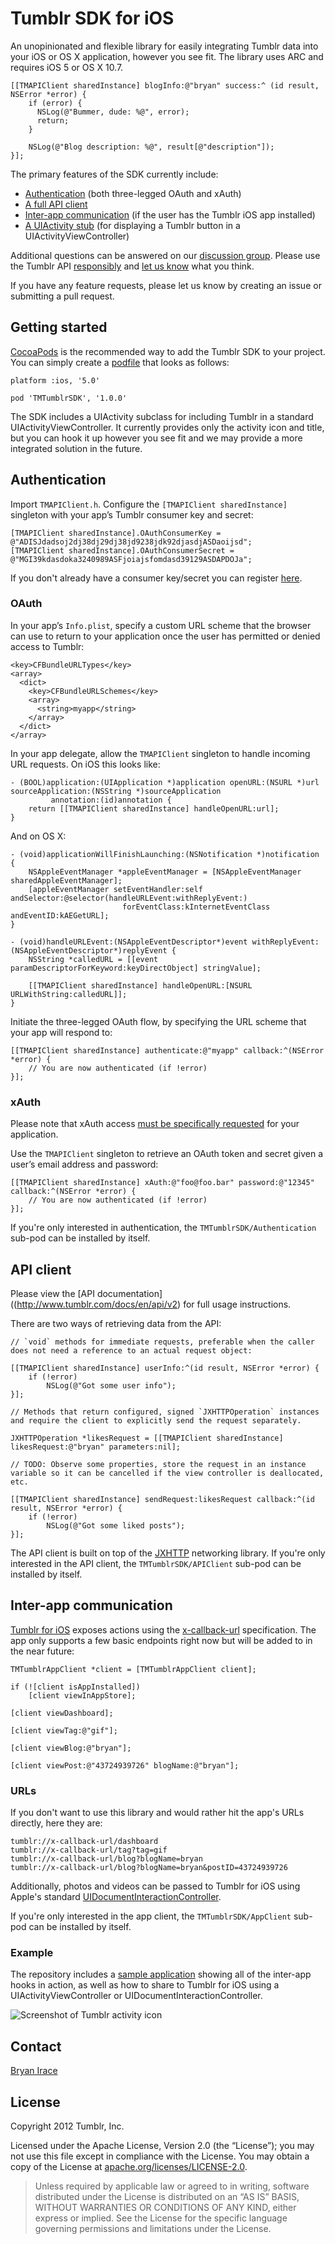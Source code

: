 # Tumblr SDK for iOS

An unopinionated and flexible library for easily integrating Tumblr data into your iOS or OS X application, however you see fit. The library uses ARC and requires iOS 5 or OS X 10.7.

    [[TMAPIClient sharedInstance] blogInfo:@"bryan" success:^ (id result, NSError *error) {
        if (error) {
          NSLog(@"Bummer, dude: %@", error);
          return;
        }

        NSLog(@"Blog description: %@", result[@"description"]);
    }];

The primary features of the SDK currently include:

* [Authentication](#authentication) (both three-legged OAuth and xAuth)
* [A full API client](#api-client)
* [Inter-app communication](#inter-app-communication) (if the user has the Tumblr iOS app installed)
* [A UIActivity stub](https://github.com/tumblr/TMTumblrSDK/blob/master/TMTumblrSDK/TMTumblrActivity.h) (for displaying a Tumblr button in a UIActivityViewController)

Additional questions can be answered on our [discussion group](https://groups.google.com/group/tumblr-api/). Please use the Tumblr API [responsibly](http://www.tumblr.com/docs/en/api_agreement) and [let us know](mailto:api@tumblr.com) what you think.

If you have any feature requests, please let us know by creating an issue or submitting a pull request.

## Getting started

[CocoaPods](http://cocoapods.org) is the recommended way to add the Tumblr SDK to your project. You can simply create a [podfile](https://github.com/CocoaPods/CocoaPods/wiki/A-Podfile) that looks as follows:

    platform :ios, '5.0'

    pod 'TMTumblrSDK', '1.0.0'

The SDK includes a UIActivity subclass for including Tumblr in a standard UIActivityViewController. It currently provides only the activity icon and title, but you can hook it up however you see fit and we may provide a more integrated solution in the future.

## Authentication

Import `TMAPIClient.h`. Configure the `[TMAPIClient sharedInstance]` singleton with your app’s Tumblr consumer key and secret:

    [TMAPIClient sharedInstance].OAuthConsumerKey = @"ADISJdadsoj2dj38dj29dj38jd9238jdk92djasdjASDaoijsd";
    [TMAPIClient sharedInstance].OAuthConsumerSecret = @"MGI39kdasdoka3240989ASFjoiajsfomdasd39129ASDAPDOJa";

If you don't already have a consumer key/secret you can register [here](http://www.tumblr.com/oauth/apps).

### OAuth
In your app’s `Info.plist`, specify a custom URL scheme that the browser can use to return to your application once the user has permitted or denied access to Tumblr:

    <key>CFBundleURLTypes</key>
    <array>
      <dict>
        <key>CFBundleURLSchemes</key>
        <array>
          <string>myapp</string>
        </array>
      </dict>
    </array>

In your app delegate, allow the `TMAPIClient` singleton to handle incoming URL requests. On iOS this looks like: 

    - (BOOL)application:(UIApplication *)application openURL:(NSURL *)url sourceApplication:(NSString *)sourceApplication
             annotation:(id)annotation {
        return [[TMAPIClient sharedInstance] handleOpenURL:url];
    }
    
And on OS X:
    
    - (void)applicationWillFinishLaunching:(NSNotification *)notification {
        NSAppleEventManager *appleEventManager = [NSAppleEventManager sharedAppleEventManager];
        [appleEventManager setEventHandler:self andSelector:@selector(handleURLEvent:withReplyEvent:)
                             forEventClass:kInternetEventClass andEventID:kAEGetURL];
    }

    - (void)handleURLEvent:(NSAppleEventDescriptor*)event withReplyEvent:(NSAppleEventDescriptor*)replyEvent {
        NSString *calledURL = [[event paramDescriptorForKeyword:keyDirectObject] stringValue];

        [[TMAPIClient sharedInstance] handleOpenURL:[NSURL URLWithString:calledURL]];
    }

Initiate the three-legged OAuth flow, by specifying the URL scheme that your app will respond to:

    [[TMAPIClient sharedInstance] authenticate:@"myapp" callback:^(NSError *error) {
        // You are now authenticated (if !error)
    }];

### xAuth
Please note that xAuth access [must be specifically requested](http://www.tumblr.com/oauth/apps) for your application.

Use the `TMAPIClient` singleton to retrieve an OAuth token and secret given a user’s email address and password:

    [[TMAPIClient sharedInstance] xAuth:@"foo@foo.bar" password:@"12345" callback:^(NSError *error) {
        // You are now authenticated (if !error)
    }];

If you're only interested in authentication, the `TMTumblrSDK/Authentication` sub-pod can be installed by itself.

## API client

Please view the [API documentation]((http://www.tumblr.com/docs/en/api/v2) for full usage instructions.

There are two ways of retrieving data from the API:

    // `void` methods for immediate requests, preferable when the caller does not need a reference to an actual request object:

    [[TMAPIClient sharedInstance] userInfo:^(id result, NSError *error) {
        if (!error) 
            NSLog(@"Got some user info");
    }];

    // Methods that return configured, signed `JXHTTPOperation` instances and require the client to explicitly send the request separately.

    JXHTTPOperation *likesRequest = [[TMAPIClient sharedInstance] likesRequest:@"bryan" parameters:nil];

    // TODO: Observe some properties, store the request in an instance variable so it can be cancelled if the view controller is deallocated, etc.

    [[TMAPIClient sharedInstance] sendRequest:likesRequest callback:^(id result, NSError *error) {
        if (!error) 
            NSLog(@"Got some liked posts");
    }];

The API client is built on top of the [JXHTTP](https://github.com/jstn/JXHTTP) networking library. If you're only interested in the API client, the `TMTumblrSDK/APIClient` sub-pod can be installed by itself.

## Inter-app communication

[Tumblr for iOS](https://itunes.apple.com/us/app/tumblr/id305343404?mt=8) exposes actions using the [x-callback-url](http://x-callback-url.com/) specification. The app only supports a few basic endpoints right now but will be added to in the near future:

    TMTumblrAppClient *client = [TMTumblrAppClient client];
    
    if (![client isAppInstalled])
        [client viewInAppStore];

    [client viewDashboard];

    [client viewTag:@"gif"];

    [client viewBlog:@"bryan"];

    [client viewPost:@"43724939726" blogName:@"bryan"];

### URLs

If you don't want to use this library and would rather hit the app's URLs directly, here they are:

    tumblr://x-callback-url/dashboard
    tumblr://x-callback-url/tag?tag=gif
    tumblr://x-callback-url/blog?blogName=bryan
    tumblr://x-callback-url/blog?blogName=bryan&postID=43724939726

Additionally, photos and videos can be passed to Tumblr for iOS using Apple's standard [UIDocumentInteractionController](http://developer.apple.com/library/ios/#documentation/UIKit/Reference/UIDocumentInteractionController_class/Reference/Reference.html).

If you're only interested in the app client, the `TMTumblrSDK/AppClient` sub-pod can be installed by itself.

### Example

The repository includes a [sample application](https://github.com/tumblr/TMTumblrSDK/tree/master/Examples/AppClientExample) showing all of the inter-app hooks in action, as well as how to share to Tumblr for iOS using a UIActivityViewController or UIDocumentInteractionController.

![Screenshot of Tumblr activity icon](https://raw.github.com/tumblr/TMTumblrSDK/master/Examples/AppClientExample/screenshot.png?login=irace&token=09357ae38144aa48767c7b2219f23265)

## Contact

[Bryan Irace](http://github.com/irace)

## License

Copyright 2012 Tumblr, Inc.

Licensed under the Apache License, Version 2.0 (the “License”); you may not use this file except in compliance with the License. You may obtain a copy of the License at [apache.org/licenses/LICENSE-2.0](http://www.apache.org/licenses/LICENSE-2.0).

> Unless required by applicable law or agreed to in writing, software distributed under the License is distributed on an “AS IS” BASIS, WITHOUT WARRANTIES OR CONDITIONS OF ANY KIND, either express or implied. See the License for the specific language governing permissions and limitations under the License.
